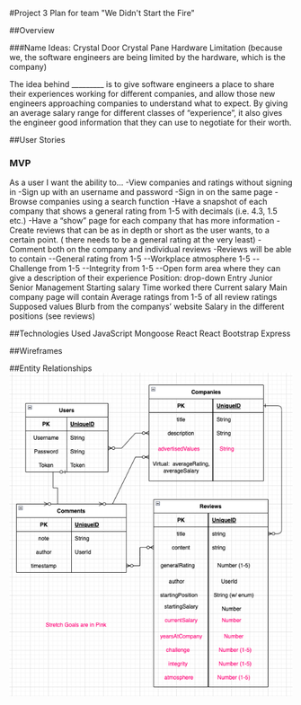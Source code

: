 #Project 3 Plan for team "We Didn't Start the Fire"

##Overview

###Name Ideas:
Crystal Door
Crystal Pane
Hardware Limitation (because we, the software engineers are being limited by the hardware, which is the company)

The idea behind _________ is to give software engineers a place to share their experiences working for different companies, and allow those new engineers approaching companies to understand what to expect. By giving an average salary range for different classes of “experience”, it also gives the engineer good information that they can use to negotiate for their worth.


##User Stories

### MVP
As a user I want the ability to…
-View companies and ratings without signing in
-Sign up with an username and password
-Sign in on the same page
-Browse companies using a search function
-Have a snapshot of each company that shows a general rating from 1-5 with decimals (i.e. 4.3, 1.5 etc.)
-Have a “show” page for each company that has more information
-Create reviews that can be as in depth or short as the user wants, to a certain point. ( there needs to be a general rating at the very least)
-Comment both on the company and individual reviews
-Reviews will be able to contain
--General rating from 1-5
--Workplace atmosphere 1-5
--Challenge from 1-5
--Integrity from 1-5 
--Open form area where they can give a description of their experience
Position: drop-down
Entry
Junior
Senior
Management
Starting salary
Time worked there
Current salary
Main company page will contain
Average ratings from 1-5 of all review ratings
Supposed values
Blurb from the companys’ website
Salary in the different positions (see reviews)

##Technologies Used
JavaScript
Mongoose
React
React Bootstrap
Express


##Wireframes

##Entity Relationships
![Entity Relationships](/erd.png)
